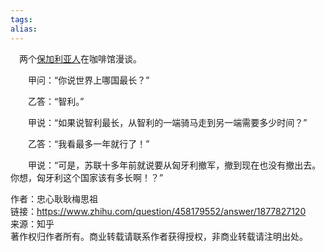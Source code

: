 ```yaml
---
tags: 
alias:
---
```

　两个[保加利亚人](https://www.zhihu.com/search?q=%E4%BF%9D%E5%8A%A0%E5%88%A9%E4%BA%9A%E4%BA%BA&search_source=Entity&hybrid_search_source=Entity&hybrid_search_extra=%7B%22sourceType%22%3A%22answer%22%2C%22sourceId%22%3A1877827120%7D)在咖啡馆漫谈。

　　甲问：“你说世界上哪国最长？”

　　乙答：“智利。”

　　甲说：“如果说智利最长，从智利的一端骑马走到另一端需要多少时间？”

　　乙答：“我看最多一年就行了！”

　　甲说：“可是，苏联十多年前就说要从匈牙利撤军，撤到现在也没有撤出去。你想，匈牙利这个国家该有多长啊！？”

  
  
作者：忠心耿耿梅思祖  
链接：https://www.zhihu.com/question/458179552/answer/1877827120  
来源：知乎  
著作权归作者所有。商业转载请联系作者获得授权，非商业转载请注明出处。